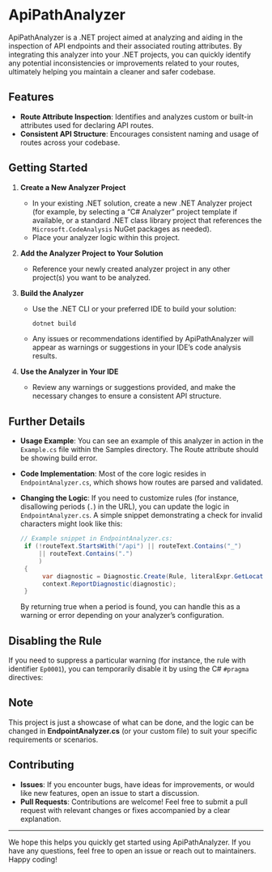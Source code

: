 # ApiPathAnalyzer

ApiPathAnalyzer is a .NET project aimed at analyzing and aiding in the inspection of API endpoints and their associated routing attributes. By integrating this analyzer into your .NET projects, you can quickly identify any potential inconsistencies or improvements related to your routes, ultimately helping you maintain a cleaner and safer codebase.

## Features

- **Route Attribute Inspection**: Identifies and analyzes custom or built-in attributes used for declaring API routes.  
- **Consistent API Structure**: Encourages consistent naming and usage of routes across your codebase.

## Getting Started

1. **Create a New Analyzer Project**  
   - In your existing .NET solution, create a new .NET Analyzer project (for example, by selecting a “C# Analyzer” project template if available, or a standard .NET class library project that references the `Microsoft.CodeAnalysis` NuGet packages as needed).  
   - Place your analyzer logic within this project.

2. **Add the Analyzer Project to Your Solution**  
   - Reference your newly created analyzer project in any other project(s) you want to be analyzed.  

3. **Build the Analyzer**  
   - Use the .NET CLI or your preferred IDE to build your solution:
     ```bash
     dotnet build
     ```
   - Any issues or recommendations identified by ApiPathAnalyzer will appear as warnings or suggestions in your IDE’s code analysis results.

4. **Use the Analyzer in Your IDE**  
   - Review any warnings or suggestions provided, and make the necessary changes to ensure a consistent API structure.

## Further Details

- **Usage Example**: You can see an example of this analyzer in action in the `Example.cs` file within the Samples directory. The Route attribute should be showing build error. 
- **Code Implementation**: Most of the core logic resides in `EndpointAnalyzer.cs`, which shows how routes are parsed and validated. 
- **Changing the Logic**: If you need to customize rules (for instance, disallowing periods (`.`) in the URL), you can update the logic in `EndpointAnalyzer.cs`. A simple snippet demonstrating a check for invalid characters might look like this:

  ```csharp
  // Example snippet in EndpointAnalyzer.cs:
   if (!routeText.StartsWith("/api") || routeText.Contains("_")
       || routeText.Contains(".")
       )
   {
        var diagnostic = Diagnostic.Create(Rule, literalExpr.GetLocation());
        context.ReportDiagnostic(diagnostic);
   }
  ```

  By returning true when a period is found, you can handle this as a warning or error depending on your analyzer’s configuration.

## Disabling the Rule

If you need to suppress a particular warning (for instance, the rule with identifier `Ep0001`), you can temporarily disable it by using the C# `#pragma` directives:

## Note
This project is just a showcase of what can be done, and the logic can be changed in **EndpointAnalyzer.cs** (or your custom file) to suit your specific requirements or scenarios.

## Contributing

- **Issues**: If you encounter bugs, have ideas for improvements, or would like new features, open an issue to start a discussion.  
- **Pull Requests**: Contributions are welcome! Feel free to submit a pull request with relevant changes or fixes accompanied by a clear explanation.

---

We hope this helps you quickly get started using ApiPathAnalyzer. If you have any questions, feel free to open an issue or reach out to maintainers. Happy coding!